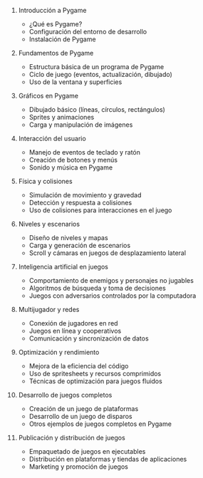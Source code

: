 
1. Introducción a Pygame
   - ¿Qué es Pygame?
   - Configuración del entorno de desarrollo
   - Instalación de Pygame

2. Fundamentos de Pygame
   - Estructura básica de un programa de Pygame
   - Ciclo de juego (eventos, actualización, dibujado)
   - Uso de la ventana y superficies

3. Gráficos en Pygame
   - Dibujado básico (líneas, círculos, rectángulos)
   - Sprites y animaciones
   - Carga y manipulación de imágenes

4. Interacción del usuario
   - Manejo de eventos de teclado y ratón
   - Creación de botones y menús
   - Sonido y música en Pygame

5. Física y colisiones
   - Simulación de movimiento y gravedad
   - Detección y respuesta a colisiones
   - Uso de colisiones para interacciones en el juego

6. Niveles y escenarios
   - Diseño de niveles y mapas
   - Carga y generación de escenarios
   - Scroll y cámaras en juegos de desplazamiento lateral

7. Inteligencia artificial en juegos
   - Comportamiento de enemigos y personajes no jugables
   - Algoritmos de búsqueda y toma de decisiones
   - Juegos con adversarios controlados por la computadora

8. Multijugador y redes
   - Conexión de jugadores en red
   - Juegos en línea y cooperativos
   - Comunicación y sincronización de datos

9. Optimización y rendimiento
   - Mejora de la eficiencia del código
   - Uso de spritesheets y recursos comprimidos
   - Técnicas de optimización para juegos fluidos

10. Desarrollo de juegos completos
    - Creación de un juego de plataformas
    - Desarrollo de un juego de disparos
    - Otros ejemplos de juegos completos en Pygame

11. Publicación y distribución de juegos
    - Empaquetado de juegos en ejecutables
    - Distribución en plataformas y tiendas de aplicaciones
    - Marketing y promoción de juegos
